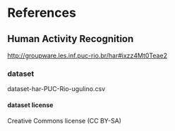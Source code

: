 # References

## Human Activity Recognition
http://groupware.les.inf.puc-rio.br/har#ixzz4Mt0Teae2

### dataset
dataset-har-PUC-Rio-ugulino.csv

#### dataset license
Creative Commons license (CC BY-SA)
